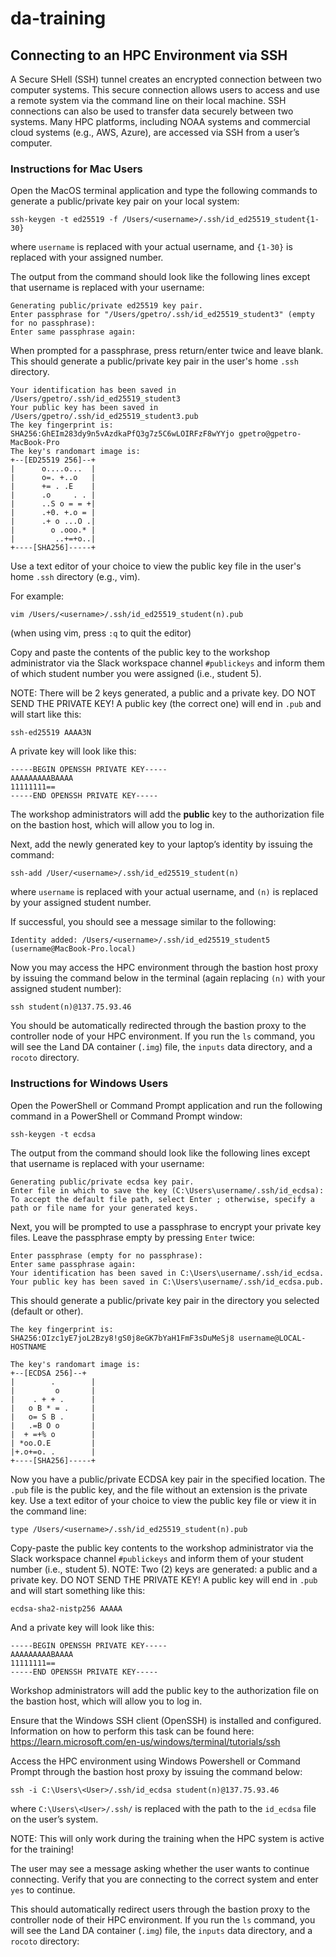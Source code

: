 # da-training


## Connecting to an HPC Environment via SSH

A Secure SHell (SSH) tunnel creates an encrypted connection between two computer systems. This secure connection allows users to access and use a remote system via the command line on their local machine. SSH connections can also be used to transfer data securely between two systems. Many HPC platforms, including NOAA systems and commercial cloud systems (e.g., AWS, Azure), are accessed via SSH from a user’s computer.

### Instructions for Mac Users

Open the MacOS terminal application and type the following commands to generate a public/private key pair on your local system: 

```
ssh-keygen -t ed25519 -f /Users/<username>/.ssh/id_ed25519_student{1-30} 
```

where `username` is replaced with your actual username, and `{1-30}` is replaced with your assigned number. 

The output from the command should look like the following lines except that username is replaced with your username:

```
Generating public/private ed25519 key pair.
Enter passphrase for "/Users/gpetro/.ssh/id_ed25519_student3" (empty for no passphrase): 
Enter same passphrase again:
```

When prompted for a passphrase, press return/enter twice and leave blank. 
This should generate a public/private key pair in the user's home `.ssh` directory.

```
Your identification has been saved in /Users/gpetro/.ssh/id_ed25519_student3
Your public key has been saved in /Users/gpetro/.ssh/id_ed25519_student3.pub
The key fingerprint is:
SHA256:GhEIm283dy9n5vAzdkaPfQ3g7z5C6wLOIRFzF8wYYjo gpetro@gpetro-MacBook-Pro
The key's randomart image is:
+--[ED25519 256]--+
|      o....o...  |
|      o=. +..o   |
|      += . .E    |
|      .o     . . |
|      ..S o = = +|
|      .+0. +.o = |
|      .+ o ...O .|
|        o .ooo.* |
|         ..+=+o..|
+----[SHA256]-----+
```


Use a text editor of your choice to view the public key file in the user's home `.ssh` directory (e.g., vim).

For example:
```
vim /Users/<username>/.ssh/id_ed25519_student(n).pub
```
(when using vim, press `:q` to quit the editor)

Copy and paste the contents of the public key to the workshop administrator via the Slack workspace channel `#publickeys` and inform them of which student number you were assigned (i.e., student 5).  

NOTE: There will be 2 keys generated, a public and a private key. DO NOT SEND THE PRIVATE KEY! A public key (the correct one) will end in `.pub` and will start like this: 

```
ssh-ed25519 AAAA3N
```

A private key will look like this:

```
-----BEGIN OPENSSH PRIVATE KEY-----
AAAAAAAAABAAAA
11111111==
-----END OPENSSH PRIVATE KEY-----
```

The workshop administrators will add the **public** key to the authorization file on the bastion host, which will allow you to log in.

Next, add the newly generated key to your laptop’s identity by issuing the command: 

```
ssh-add /User/<username>/.ssh/id_ed25519_student(n)
```

where `username` is replaced with your actual username, and `(n)` is replaced by your assigned student number. 

If successful, you should see a message similar to the following:

```
Identity added: /Users/<username>/.ssh/id_ed25519_student5 (username@MacBook-Pro.local)
```

Now you may access the HPC environment through the bastion host proxy by issuing the command below in the terminal (again replacing `(n)` with your assigned student number): 

```
ssh student(n)@137.75.93.46
```

You should be automatically redirected through the bastion proxy to the controller node of your HPC environment. If you run the `ls` command, you will see the Land DA container (`.img`) file, the `inputs` data directory, and a `rocoto` directory.  


### Instructions for Windows Users

Open the PowerShell or Command Prompt application and run the following command in a PowerShell or Command Prompt window:
```
ssh-keygen -t ecdsa
```

The output from the command should look like the following lines except that username is replaced with your username:
```
Generating public/private ecdsa key pair.
Enter file in which to save the key (C:\Users\username/.ssh/id_ecdsa):
To accept the default file path, select Enter ; otherwise, specify a path or file name for your generated keys.
```

Next, you will be prompted to use a passphrase to encrypt your private key files. Leave the passphrase empty by pressing `Enter` twice:
```
Enter passphrase (empty for no passphrase):
Enter same passphrase again:
Your identification has been saved in C:\Users\username/.ssh/id_ecdsa.
Your public key has been saved in C:\Users\username/.ssh/id_ecdsa.pub.
```

This should generate a public/private key pair in the directory you selected (default or other).
```
The key fingerprint is:
SHA256:OIzc1yE7joL2Bzy8!gS0j8eGK7bYaH1FmF3sDuMeSj8 username@LOCAL-HOSTNAME

The key's randomart image is:
+--[ECDSA 256]--+
|        .        |
|         o       |
|    . + + .      |
|   o B * = .     |
|   o= S B .      |
|   .=B O o       |
|  + =+% o        |
| *oo.O.E         |
|+.o+=o. .        |
+----[SHA256]-----+ 
```
Now you have a public/private ECDSA key pair in the specified location. The `.pub` file is the public key, and the file without an extension is the private key.
Use a text editor of your choice to view the public key file or view it in the command line:
```
type /Users/<username>/.ssh/id_ed25519_student(n).pub
```

Copy-paste the public key contents to the workshop administrator via the Slack workspace channel `#publickeys` and inform them of your student number (i.e., student 5).
NOTE: Two (2) keys are generated: a public and a private key. DO NOT SEND THE PRIVATE KEY! 
A public key will end in `.pub` and will start something like this: 
```
ecdsa-sha2-nistp256 AAAAA
```

And a private key will look like this: 
```
-----BEGIN OPENSSH PRIVATE KEY-----
AAAAAAAAABAAAA
11111111==
-----END OPENSSH PRIVATE KEY-----
```

Workshop administrators will add the public key to the authorization file on the bastion host, which will allow you to log in.

Ensure that the Windows SSH client (OpenSSH) is installed and configured. Information on how to perform this task can be found here: 
https://learn.microsoft.com/en-us/windows/terminal/tutorials/ssh

Access the HPC environment using Windows Powershell or Command Prompt through the bastion host proxy by issuing the command below: 
```
ssh -i C:\Users\<User>/.ssh/id_ecdsa student(n)@137.75.93.46
```
where `C:\Users\<User>/.ssh/` is replaced with the path to the `id_ecdsa` file on the user’s system.

NOTE: This will only work during the training when the HPC system is active for the training! 

The user may see a message asking whether the user wants to continue connecting. 
Verify that you are connecting to the correct system and enter `yes` to continue.

This should automatically redirect users through the bastion proxy to the controller node of their HPC environment. 
If you run the `ls` command, you will see the Land DA container (`.img`) file, the `inputs` data directory, and a `rocoto` directory: 

